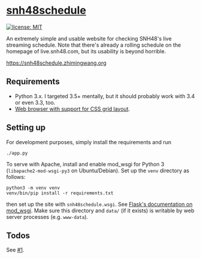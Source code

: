 # [snh48schedule](https://snh48schedule.zhimingwang.org)

[![license: MIT](https://img.shields.io/badge/license-MIT-blue.svg?maxAge=31536000)](COPYING)

An extremely simple and usable website for checking SNH48's live streaming schedule. Note that there's already a rolling schedule on the homepage of live.snh48.com, but its usability is beyond horrible.

<https://snh48schedule.zhimingwang.org>

## Requirements

- Python 3.x. I targeted 3.5+ mentally, but it should probably work with 3.4 or even 3.3, too.
- [Web browser with support for CSS grid layout](https://caniuse.com/#feat=css-grid).

## Setting up

For development purposes, simply install the requirements and run

```
./app.py
```

To serve with Apache, install and enable mod_wsgi for Python 3 (`libapache2-mod-wsgi-py3` on Ubuntu/Debian). Set up the `venv` directory as follows:

```
python3 -m venv venv
venv/bin/pip install -r requirements.txt
```

then set up the site with `snh48schedule.wsgi`. See [Flask's documentation on mod_wsgi](http://flask.pocoo.org/docs/0.12/deploying/mod_wsgi/). Make sure this directory and `data/` (if it exists) is writable by web server processes (e.g. `www-data`).

## Todos

See [#1](https://github.com/SNH48Live/snh48schedule/issues/1).
